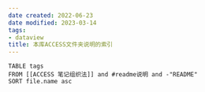 ```yaml
---
date created: 2022-06-23
date modified: 2023-03-14
tags:
- dataview
title: 本库ACCESS文件夹说明的索引
---
```

```dataview
TABLE tags
FROM [[ACCESS 笔记组织法]] and #readme说明 and -"README"
SORT file.name asc
```